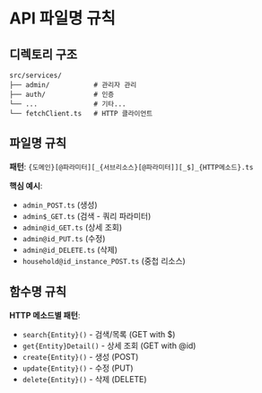 # API 파일명 규칙

## 디렉토리 구조
```
src/services/
├── admin/           # 관리자 관리
├── auth/            # 인증
└── ...              # 기타...
└── fetchClient.ts   # HTTP 클라이언트
```

## 파일명 규칙
**패턴**: `{도메인}[@파라미터][_{서브리소스}[@파라미터]][_$]_{HTTP메소드}.ts`

**핵심 예시**:
- `admin_POST.ts` (생성)
- `admin$_GET.ts` (검색 - 쿼리 파라미터)
- `admin@id_GET.ts` (상세 조회)
- `admin@id_PUT.ts` (수정)
- `admin@id_DELETE.ts` (삭제)
- `household@id_instance_POST.ts` (중첩 리소스)

## 함수명 규칙

**HTTP 메소드별 패턴**:
- `search{Entity}()` - 검색/목록 (GET with $)
- `get{Entity}Detail()` - 상세 조회 (GET with @id)
- `create{Entity}()` - 생성 (POST)
- `update{Entity}()` - 수정 (PUT)
- `delete{Entity}()` - 삭제 (DELETE)